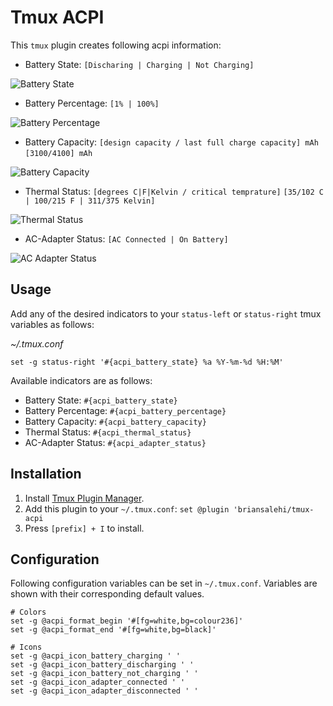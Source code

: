 # Tmux ACPI

This `tmux` plugin creates following acpi information:

- Battery State: `[Discharing | Charging | Not Charging]`

![Battery State](images/battery-state.png)

- Battery Percentage: `[1% | 100%]`

![Battery Percentage](images/battery-percentage.png)

- Battery Capacity: `[design capacity / last full charge capacity] mAh` `[3100/4100] mAh`

![Battery Capacity](images/battery-capacity.png)

- Thermal Status: `[degrees C|F|Kelvin / critical temprature]` `[35/102 C | 100/215 F | 311/375 Kelvin]`

![Thermal Status](images/thermal-status.png)

- AC-Adapter Status: `[AC Connected | On Battery]`

![AC Adapter Status](images/ac-adapter-status.png)

## Usage

Add any of the desired indicators to your `status-left` or `status-right` tmux variables as follows:

*~/.tmux.conf*
```
set -g status-right '#{acpi_battery_state} %a %Y-%m-%d %H:%M'
```

Available indicators are as follows:

- Battery State: `#{acpi_battery_state}`
- Battery Percentage: `#{acpi_battery_percentage}`
- Battery Capacity: `#{acpi_battery_capacity}`
- Thermal Status: `#{acpi_thermal_status}`
- AC-Adapter Status: `#{acpi_adapter_status}`

## Installation

1. Install [Tmux Plugin Manager](https://github.com/tmux-plugins/tpm).
2. Add this plugin to your `~/.tmux.conf`: `set @plugin 'briansalehi/tmux-acpi`
3. Press `[prefix] + I` to install.

## Configuration

Following configuration variables can be set in `~/.tmux.conf`.
Variables are shown with their corresponding default values.

```
# Colors
set -g @acpi_format_begin '#[fg=white,bg=colour236]'
set -g @acpi_format_end '#[fg=white,bg=black]'

# Icons
set -g @acpi_icon_battery_charging ' '
set -g @acpi_icon_battery_discharging ' '
set -g @acpi_icon_battery_not_charging ' '
set -g @acpi_icon_adapter_connected ' '
set -g @acpi_icon_adapter_disconnected ' '
```
